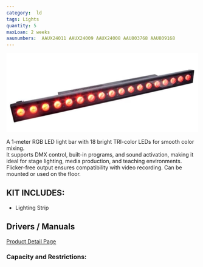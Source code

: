 ```yaml
---
category:  ld
tags: Lights
quantity: 5
maxLoan: 2 weeks
aaunumbers:  AAUX24011 AAUX24009 AAUX24008 AAU803768 AAU809168
---
```

![Mega Tri Bar Strip Light](/assets/images/equip/tribar.png)

A 1-meter RGB LED light bar with 18 bright TRI-color LEDs for smooth color mixing.<br>It supports DMX control, built-in programs, and sound activation, making it ideal for stage lighting, media production, and teaching environments.<br> Flicker-free output ensures compatibility with video recording. Can be mounted or used on the floor.
## KIT INCLUDES:
-  Lighting Strip

## Drivers / Manuals
[Product Detail Page](https://www.adj.com/mega-tri-bar)



### Capacity and Restrictions:
